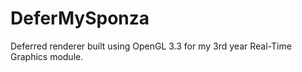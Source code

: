 # DeferMySponza

Deferred renderer built using OpenGL 3.3 for my 3rd year Real-Time Graphics module.
